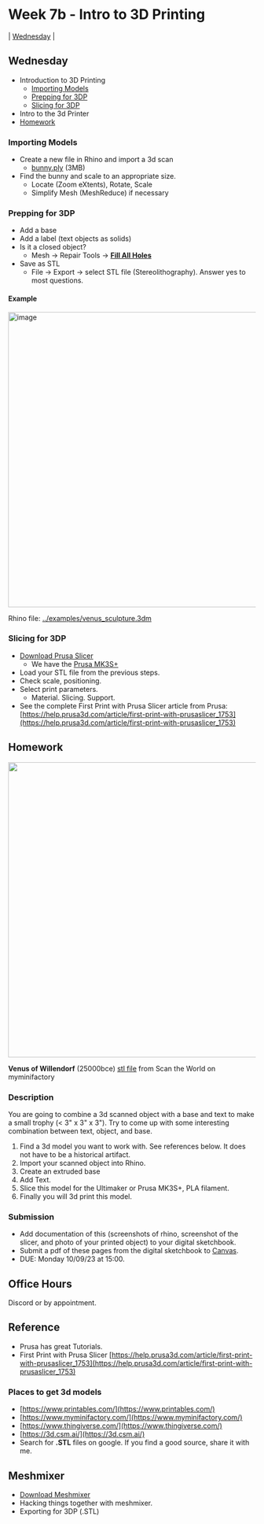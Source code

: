 # Week 7b - Intro to 3D Printing

| [Wednesday](#wednesday) |


## Wednesday

- Introduction to 3D Printing
  - [Importing Models](#importing-models)
  - [Prepping for 3DP](#prepping-for-3dp)
  - [Slicing for 3DP](#slicing-for-3dp)
- Intro to the 3d Printer
- [Homework](#homework)

### Importing Models

- Create a new file in Rhino and import a 3d scan 
  - [bunny.ply](../assets/day5/bunny.ply) (3MB)
- Find the bunny and scale to an appropriate size. 
  - Locate (Zoom eXtents), Rotate, Scale
  - Simplify Mesh (MeshReduce) if necessary

### Prepping for 3DP
- Add a base
- Add a label (text objects as solids)
- Is it a closed object? 
  - Mesh -> Repair Tools -> **[Fill All Holes](https://docs.mcneel.com/rhino/7/help/en-us/commands/fillmeshhole.htm#FillMeshHoles)**
- Save as STL
  - File -> Export -> select STL file (Stereolithography). Answer yes to most questions.

#### Example
<img width="600" alt="image" src="https://user-images.githubusercontent.com/1598545/191771117-8152421f-1818-4d31-8464-bcbce680bcfb.png">

Rhino file: [../examples/venus_sculpture.3dm](../examples/venus_sculpture.3dm)

### Slicing for 3DP
- [Download Prusa Slicer]([https://www.prusa3d.com/drivers/](https://www.prusa3d.com/page/prusaslicer_424/))
  - We have the [Prusa MK3S+](https://help.prusa3d.com/tag/mk3s-2)
- Load your STL file from the previous steps. 
- Check scale, positioning. 
- Select print parameters.
  - Material. Slicing. Support. 
- See the complete First Print with Prusa Slicer article from Prusa: [https://help.prusa3d.com/article/first-print-with-prusaslicer_1753](https://help.prusa3d.com/article/first-print-with-prusaslicer_1753)

## Homework

<img src="https://user-images.githubusercontent.com/1598545/191767959-277d1211-81ab-421a-89c4-466806e0cbb4.png" width=600>

**Venus of Willendorf** (25000bce) [stl file](https://www.myminifactory.com/object/3d-print-venus-of-willendorf-at-the-naturhistorisches-museum-vienna-austria-11455) from Scan the World on myminifactory

### Description
You are going to combine a 3d scanned object with a base and text to make a small trophy (< 3" x 3" x 3"). Try to come up with some interesting combination between text, object, and base.

1. Find a 3d model you want to work with. See references below. It does not have to be a historical artifact.
2. Import your scanned object into Rhino.
3. Create an extruded base
4. Add Text. 
5. Slice this model for the Ultimaker or Prusa MK3S+, PLA filament.
6. Finally you will 3d print this model. 

### Submission
- Add documentation of this (screenshots of rhino, screenshot of the slicer, and photo of your printed object) to your digital sketchbook. 
- Submit a pdf of these pages from the digital sketchbook to [Canvas](https://canvas.unl.edu/courses/158902/assignments/1521881). 
- DUE: Monday 10/09/23 at 15:00.


## Office Hours 
Discord or by appointment.

## Reference
- Prusa has great Tutorials.
- First Print with Prusa Slicer [https://help.prusa3d.com/article/first-print-with-prusaslicer_1753](https://help.prusa3d.com/article/first-print-with-prusaslicer_1753)


### Places to get 3d models
- [https://www.printables.com/](https://www.printables.com/)
- [https://www.myminifactory.com/](https://www.myminifactory.com/)
- [https://www.thingiverse.com/](https://www.thingiverse.com/)
- [https://3d.csm.ai/](https://3d.csm.ai/)
- Search for **.STL** files on google. If you find a good source, share it with me.

## Meshmixer
- [Download Meshmixer](https://www.meshmixer.com/download.html)
- Hacking things together with meshmixer.
- Exporting for 3DP (.STL)
